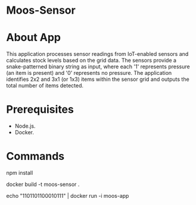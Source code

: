 # Moos-Sensor

# About App

This application processes sensor readings from IoT-enabled sensors and calculates stock levels based on the grid data. The sensors provide a snake-patterned binary string as input, where each '1' represents pressure (an item is present) and '0' represents no pressure. The application identifies 2x2 and 3x1 (or 1x3) items within the sensor grid and outputs the total number of items detected.

# Prerequisites
- Node.js.
- Docker.


# Commands

npm install

docker build -t moos-sensor .

echo "1101101100010111" | docker run -i moos-app

